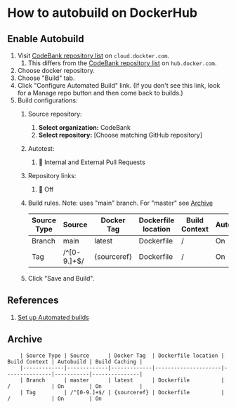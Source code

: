 # How to autobuild on DockerHub

## Enable Autobuild

1. Visit [CodeBank repository list](https://cloud.docker.com/u/richiebono/repository/list) on `cloud.dockter.com`.
    1. This differs from the [CodeBank repository list](https://hub.docker.com/u/richiebono) on `hub.docker.com`.
1. Choose docker repository.
1. Choose "Build" tab.
1. Click "Configure Automated Build" link. (If you don't see this link, look for a Manage repo button and then come back to builds.)
1. Build configurations:
    1. Source repository:
        1. **Select organization:** CodeBank
        1. **Select repository:** [Choose matching GitHub repository]
    1. Autotest:
        1. :radio_button: Internal and External Pull Requests
    1. Repository links:
        1. :radio_button: Off
    1. Build rules.  Note: uses "main" branch.  For "master" see [Archive](#archive)

        | Source Type | Source      | Docker Tag  | Dockerfile location | Build Context | Autobuild | Build Caching |
        |-------------|-------------|-------------|---------------------|---------------|-----------|---------------|
        | Branch      | main        | latest      | Dockerfile          | /             | On        | On            |
        | Tag         | /^[0-9.]+$/ | {sourceref} | Dockerfile          | /             | On        | On            |

    1. Click "Save and Build".

## References

1. [Set up Automated builds](https://docs.docker.com/docker-hub/builds/)

## Archive

        | Source Type | Source      | Docker Tag  | Dockerfile location | Build Context | Autobuild | Build Caching |
        |-------------|-------------|-------------|---------------------|---------------|-----------|---------------|
        | Branch      | master      | latest      | Dockerfile          | /             | On        | On            |
        | Tag         | /^[0-9.]+$/ | {sourceref} | Dockerfile          | /             | On        | On
